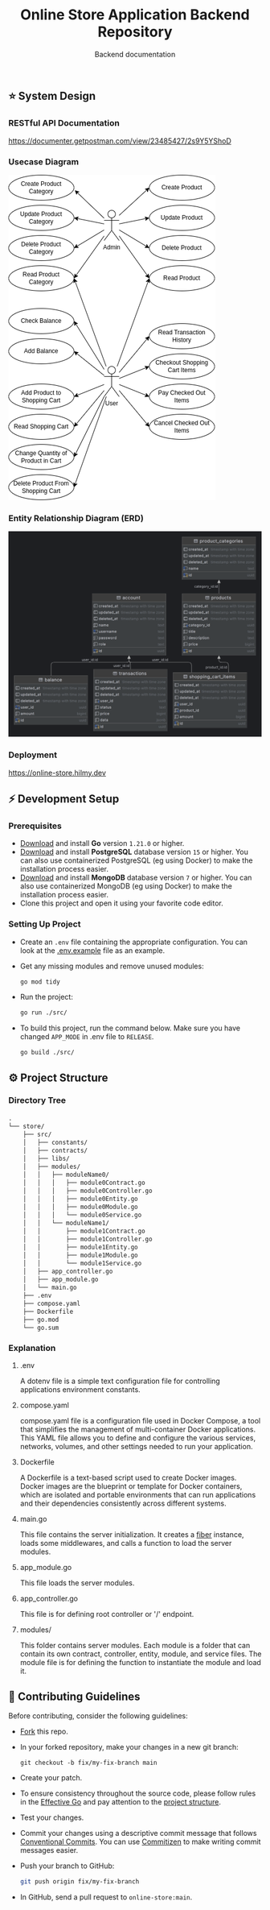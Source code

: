 <h1 align="center">
  Online Store Application Backend Repository
</h1>

<p align="center">Backend documentation</p><br>

## ⭐ System Design

### RESTful API Documentation

https://documenter.getpostman.com/view/23485427/2s9Y5YShoD

### Usecase Diagram

![Usecase Diagram](docs/usecase.png)

### Entity Relationship Diagram (ERD)

![Entity Relationship Diagram (ERD)](docs/erd.png)

### Deployment

https://online-store.hilmy.dev


## ⚡️ Development Setup

### Prerequisites

- [Download](https://go.dev/) and install **Go** version `1.21.0` or higher.
- [Download](https://www.postgresql.org/download/) and install **PostgreSQL** database version `15` or higher. You can also use containerized PostgreSQL (eg using Docker) to make the installation process easier.
- [Download](https://www.mongodb.com/try/download/community) and install **MongoDB** database version `7` or higher. You can also use containerized MongoDB (eg using Docker) to make the installation process easier.
- Clone this project and open it using your favorite code editor.

### Setting Up Project

- Create an `.env` file containing the appropriate configuration. You can look at the [.env.example](https://github.com/mnaufalhilmym/online-store/blob/main/.env.example) file as an example.

- Get any missing modules and remove unused modules:

  ```bash
  go mod tidy
  ```

- Run the project:

  ```bash
  go run ./src/
  ```

- To build this project, run the command below. Make sure you have changed `APP_MODE` in .env file to `RELEASE`.

  ```bash
  go build ./src/
  ```

## ⚙️ Project Structure

### Directory Tree

```
.
└── store/
    ├── src/
    │   ├── constants/
    │   ├── contracts/
    │   ├── libs/
    │   ├── modules/
    │   │   ├── moduleName0/
    │   │   │   ├── module0Contract.go
    │   │   │   ├── module0Controller.go
    │   │   │   ├── module0Entity.go
    │   │   │   ├── module0Module.go
    │   │   │   └── module0Service.go
    │   │   └── moduleName1/
    │   │       ├── module1Contract.go
    │   │       ├── module1Controller.go
    │   │       ├── module1Entity.go
    │   │       ├── module1Module.go
    │   │       └── module1Service.go
    │   ├── app_controller.go
    │   ├── app_module.go
    │   └── main.go
    ├── .env
    ├── compose.yaml
    ├── Dockerfile
    ├── go.mod
    └── go.sum
```

### Explanation

1. .env

   A dotenv file is a simple text configuration file for controlling applications environment constants.

1. compose.yaml

   compose.yaml file is a configuration file used in Docker Compose, a tool that simplifies the management of multi-container Docker applications. This YAML file allows you to define and configure the various services, networks, volumes, and other settings needed to run your application.

1. Dockerfile

   A Dockerfile is a text-based script used to create Docker images. Docker images are the blueprint or template for Docker containers, which are isolated and portable environments that can run applications and their dependencies consistently across different systems.

1. main.go

   This file contains the server initialization. It creates a [fiber](https://docs.gofiber.io/) instance, loads some middlewares, and calls a function to load the server modules.

1. app_module.go

   This file loads the server modules.

1. app_controller.go

   This file is for defining root controller or '/' endpoint.

1. modules/

   This folder contains server modules. Each module is a folder that can contain its own contract, controller, entity, module, and service files. The module file is for defining the function to instantiate the module and load it.


## 📖 Contributing Guidelines

Before contributing, consider the following guidelines:

- [Fork](https://docs.github.com/en/github/getting-started-with-github/fork-a-repo) this repo.

- In your forked repository, make your changes in a new git branch:

  ```shell
  git checkout -b fix/my-fix-branch main
  ```

- Create your patch.

- To ensure consistency throughout the source code, please follow rules in the [Effective Go](https://go.dev/doc/effective_go) and pay attention to the [project structure](#⚙️-project-structure).

- Test your changes.

- Commit your changes using a descriptive commit message that follows [Conventional Commits](https://www.conventionalcommits.org). You can use [Commitizen](https://commitizen-tools.github.io/commitizen/) to make writing commit messages easier.

- Push your branch to GitHub:

  ```bash
  git push origin fix/my-fix-branch
  ```

- In GitHub, send a pull request to `online-store:main`.
